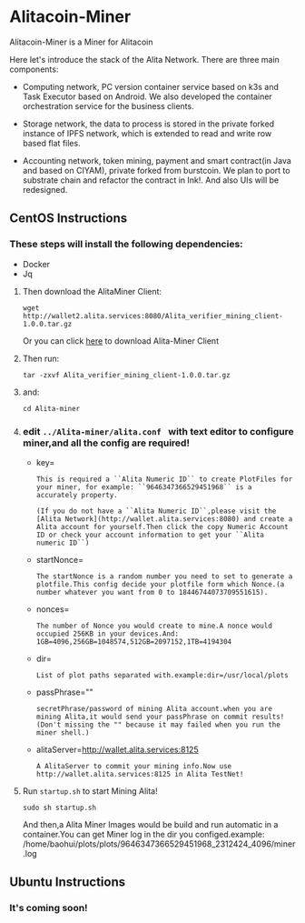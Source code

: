 Alitacoin-Miner
===================================================================
 Alitacoin-Miner is a Miner for Alitacoin
 
Here let's introduce the stack of the Alita Network.
There are three main components:

* Computing network, PC version container service based on k3s and Task Executor based on Android. We also developed the container orchestration service for the business clients.

* Storage network, the data to process is stored in the private forked instance of IPFS network, which is extended to read and write row based flat files.

* Accounting network, token mining, payment and smart contract(in Java and based on CIYAM), private forked from burstcoin. We plan to port to substrate chain and refactor the contract in Ink!. And also UIs will be redesigned.

 CentOS Instructions
 -----------
 ### These steps will install the following dependencies:
 * Docker
 * Jq

 1. Then download the AlitaMiner Client:
    
        wget http://wallet2.alita.services:8080/Alita_verifier_mining_client-1.0.0.tar.gz
 
     Or you can click [here](http://wallet2.alita.services:8080/Alita_verifier_mining_client-1.0.0.tar.gz) to download Alita-Miner Client
 
 2. Then run:
    
        tar -zxvf Alita_verifier_mining_client-1.0.0.tar.gz
 
 3. and:
    
        cd Alita-miner

 4. ### edit ``../Alita-miner/alita.conf `` with text editor to configure miner,and all the config are required!
        
    * key=
      
          This is required a ``Alita Numeric ID`` to create PlotFiles for your miner, for example: ``9646347366529451968`` is a accurately property.
      
          (If you do not have a ``Alita Numeric ID``,please visit the [Alita Network](http://wallet.alita.services:8080) and create a Alita account for yourself.Then click the copy Numeric Account ID or check your account information to get your ``Alita numeric ID``)

    * startNonce=
        
          The startNonce is a random number you need to set to generate a plotfile.This config decide your plotfile form which Nonce.(a number whatever you want from 0 to 18446744073709551615).

    * nonces=

          The number of Nonce you would create to mine.A nonce would occupied 256KB in your devices.And: 1GB=4096,256GB=1048574,512GB=2097152,1TB=4194304
      
    * dir=

          List of plot paths separated with.example:dir=/usr/local/plots

    * passPhrase=""

          secretPhrase/password of mining Alita account.when you are mining Alita,it would send your passPhrase on commit results!
          (Don't missing the "" because it may failed when you run the miner shell.)

    * alitaServer=http://wallet.alita.services:8125

          A AlitaServer to commit your mining info.Now use http://wallet.alita.services:8125 in Alita TestNet!






 5. Run ``startup.sh`` to start Mining Alita!

        sudo sh startup.sh

    And then,a Alita Miner Images would be build and run automatic in a container.You can get Miner log in the dir you configed.example: /home/baohui/plots/plots/9646347366529451968_2312424_4096/miner.log 

 Ubuntu Instructions
 ---------------------
 ### It's coming soon!
